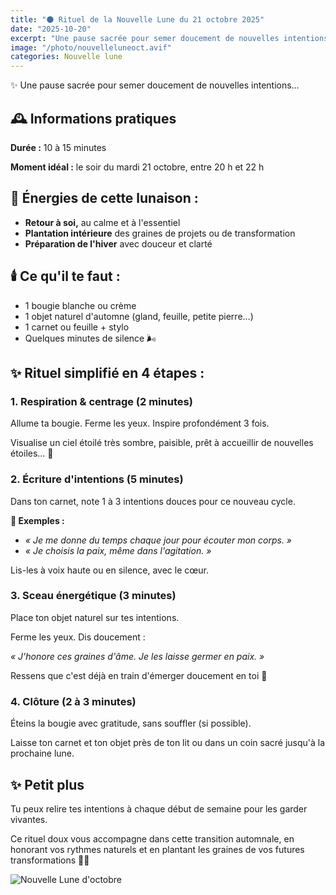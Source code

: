 ```yaml
---
title: "🌑 Rituel de la Nouvelle Lune du 21 octobre 2025"
date: "2025-10-20"
excerpt: "Une pause sacrée pour semer doucement de nouvelles intentions… Rituel simplifié de 10 à 15 minutes pour honorer cette lunaison d'automne et préparer l'hiver avec douceur et clarté."
image: "/photo/nouvelleluneoct.avif"
categories: Nouvelle lune
---
```


✨ Une pause sacrée pour semer doucement de nouvelles intentions…

## 🕰️ Informations pratiques

**Durée :** 10 à 15 minutes

**Moment idéal :** le soir du mardi 21 octobre, entre 20 h et 22 h

## 🌾 Énergies de cette lunaison :

- **Retour à soi,** au calme et à l'essentiel
- **Plantation intérieure** des graines de projets ou de transformation
- **Préparation de l'hiver** avec douceur et clarté

## 🕯️ Ce qu'il te faut :

- 1 bougie blanche ou crème
- 1 objet naturel d'automne (gland, feuille, petite pierre…)
- 1 carnet ou feuille + stylo
- Quelques minutes de silence 🌬️

## ✨ Rituel simplifié en 4 étapes :

### 1. Respiration & centrage (2 minutes)

Allume ta bougie. Ferme les yeux. Inspire profondément 3 fois.

Visualise un ciel étoilé très sombre, paisible, prêt à accueillir de nouvelles étoiles… 🌌

### 2. Écriture d'intentions (5 minutes)

Dans ton carnet, note 1 à 3 intentions douces pour ce nouveau cycle.

**📝 Exemples :**

- _« Je me donne du temps chaque jour pour écouter mon corps. »_
- _« Je choisis la paix, même dans l'agitation. »_

Lis-les à voix haute ou en silence, avec le cœur.

### 3. Sceau énergétique (3 minutes)

Place ton objet naturel sur tes intentions.

Ferme les yeux. Dis doucement :

_« J'honore ces graines d'âme. Je les laisse germer en paix. »_

Ressens que c'est déjà en train d'émerger doucement en toi 🌱

### 4. Clôture (2 à 3 minutes)

Éteins la bougie avec gratitude, sans souffler (si possible).

Laisse ton carnet et ton objet près de ton lit ou dans un coin sacré jusqu'à la prochaine lune.

## ✨ Petit plus

Tu peux relire tes intentions à chaque début de semaine pour les garder vivantes.

Ce rituel doux vous accompagne dans cette transition automnale, en honorant vos rythmes naturels et en plantant les graines de vos futures transformations 🍂✨

![Nouvelle Lune d'octobre](/photo/nouvelleluneoct.avif)
